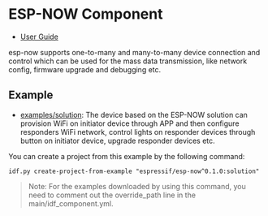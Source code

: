 # ESP-NOW Component

- [User Guide](https://github.com/espressif/esp-now/tree/master/User_Guide.md)

esp-now supports one-to-many and many-to-many device connection and control which can be used for the mass data transmission, like network config, firmware upgrade and debugging etc.

## Example

- [examples/solution](https://github.com/espressif/esp-now/tree/master/examples/solution): The device based on the ESP-NOW solution can provision WiFi on initiator device through APP and then configure responders WiFi network, control lights on responder devices through button on initiator device, upgrade responder devices etc.

You can create a project from this example by the following command:

```
idf.py create-project-from-example "espressif/esp-now^0.1.0:solution"
```

> Note: For the examples downloaded by using this command, you need to comment out the override_path line in the main/idf_component.yml.